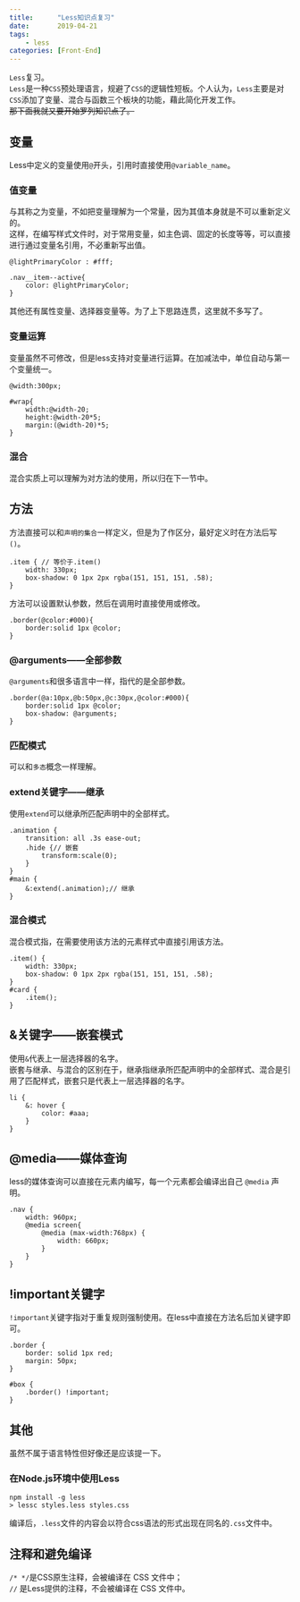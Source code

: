 ```yaml
---
title:      "Less知识点复习"
date:       2019-04-21
tags: 
    - less
categories: [Front-End]
---
```


`Less`复习。  
`Less`是一种`CSS`预处理语言，规避了`CSS`的逻辑性短板。个人认为，`Less`主要是对`CSS`添加了变量、混合与函数三个板块的功能，藉此简化开发工作。  
<del>那下面我就又要开始罗列知识点了。<del>

<!--more-->

## 变量

Less中定义的变量使用`@`开头，引用时直接使用`@variable_name`。

### 值变量

与其称之为变量，不如把变量理解为一个常量，因为其值本身就是不可以重新定义的。  
这样，在编写样式文件时，对于常用变量，如主色调、固定的长度等等，可以直接进行通过变量名引用，不必重新写出值。

```less
@lightPrimaryColor : #fff;

.nav__item--active{
    color: @lightPrimaryColor;
}
```

其他还有属性变量、选择器变量等。为了上下思路连贯，这里就不多写了。

### 变量运算

变量虽然不可修改，但是less支持对变量进行运算。在加减法中，单位自动与第一个变量统一。

```less
@width:300px;

#wrap{
    width:@width-20;
    height:@width-20*5;
    margin:(@width-20)*5;
}
```

### 混合

混合实质上可以理解为对方法的使用，所以归在下一节中。

## 方法

方法直接可以和`声明的集合`一样定义，但是为了作区分，最好定义时在方法后写 `()`。

```less
.item { // 等价于.item()
    width: 330px;
    box-shadow: 0 1px 2px rgba(151, 151, 151, .58);
}
```

方法可以设置默认参数，然后在调用时直接使用或修改。

```less
.border(@color:#000){
    border:solid 1px @color;
}
```

### @arguments——全部参数

`@arguments`和很多语言中一样，指代的是全部参数。

```less
.border(@a:10px,@b:50px,@c:30px,@color:#000){
    border:solid 1px @color;
    box-shadow: @arguments;
}
```

### 匹配模式

可以和`多态`概念一样理解。

### extend关键字——继承

使用`extend`可以继承所匹配声明中的全部样式。

```less
.animation {
    transition: all .3s ease-out;
    .hide {// 嵌套
        transform:scale(0);
    }
}
#main {
    &:extend(.animation);// 继承
}
```

### 混合模式

混合模式指，在需要使用该方法的元素样式中直接引用该方法。

```less
.item() { 
    width: 330px;
    box-shadow: 0 1px 2px rgba(151, 151, 151, .58);
}
#card {
    .item();
}
```

## &关键字——嵌套模式

使用`&`代表上一层选择器的名字。  
嵌套与继承、与混合的区别在于，继承指继承所匹配声明中的全部样式、混合是引用了匹配样式，嵌套只是代表上一层选择器的名字。

```less
li {
    &: hover {
        color: #aaa;
    }
}
```

## @media——媒体查询

less的媒体查询可以直接在元素内编写，每一个元素都会编译出自己 `@media` 声明。

```less
.nav {
    width: 960px;
    @media screen{
        @media (max-width:768px) {
            width: 660px;
        }
    }
}
```

## !important关键字

`!important`关键字指对于重复规则强制使用。在less中直接在方法名后加关键字即可。

```less
.border {
    border: solid 1px red;
    margin: 50px;
}

#box {
    .border() !important;
}
```

## 其他

虽然不属于语言特性但好像还是应该提一下。

### 在Node.js环境中使用Less

```
npm install -g less
> lessc styles.less styles.css
```

编译后，`.less`文件的内容会以符合css语法的形式出现在同名的`.css`文件中。

## 注释和避免编译

`/* */`是CSS原生注释，会被编译在 CSS 文件中；  
`//` 是Less提供的注释，不会被编译在 CSS 文件中。
